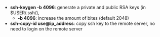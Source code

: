 * **ssh-keygen -b 4096**: generate a private and public RSA keys (in $USER/.ssh/), 
	* **-b 4096**: increase the amount of bites (default 2048)
* **ssh-copy-id use@ip_address**: copy ssh key to the remote server, no need to login on the remote server

